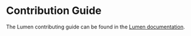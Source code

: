 # Contribution Guide

The Lumen contributing guide can be found in the [Lumen documentation](https://lumen.laravel.com/docs/).
